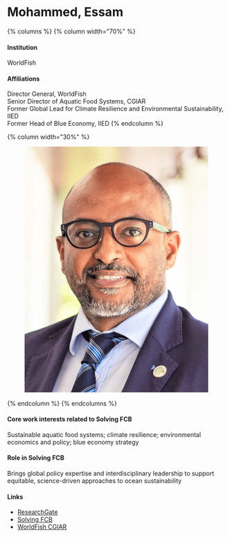# Mohammed, Essam

{% columns %}
{% column width="70%" %}
#### Institution

WorldFish

#### Affiliations

Director General, WorldFish\
Senior Director of Aquatic Food Systems, CGIAR\
Former Global Lead for Climate Resilience and Environmental Sustainability, IIED\
Former Head of Blue Economy, IIED
{% endcolumn %}

{% column width="30%" %}
<figure><img src="https://raw.githubusercontent.com/Solving-FCB/docs/refs/heads/main/.img/mohammed-e.webp" alt=""></figure>
{% endcolumn %}
{% endcolumns %}

#### Core work interests related to Solving FCB

Sustainable aquatic food systems; climate resilience; environmental economics and policy; blue economy strategy

#### Role in Solving FCB

Brings global policy expertise and interdisciplinary leadership to support equitable, science-driven approaches to ocean sustainability

#### Links

* [ResearchGate](https://www.researchgate.net/profile/Essam-Mohammed)
* [Solving FCB](https://solvingfcb.org/people/mohammed-e/)
* [WorldFish CGIAR](https://www.worldfishcenter.org/person/essam-yassin-mohammed)

